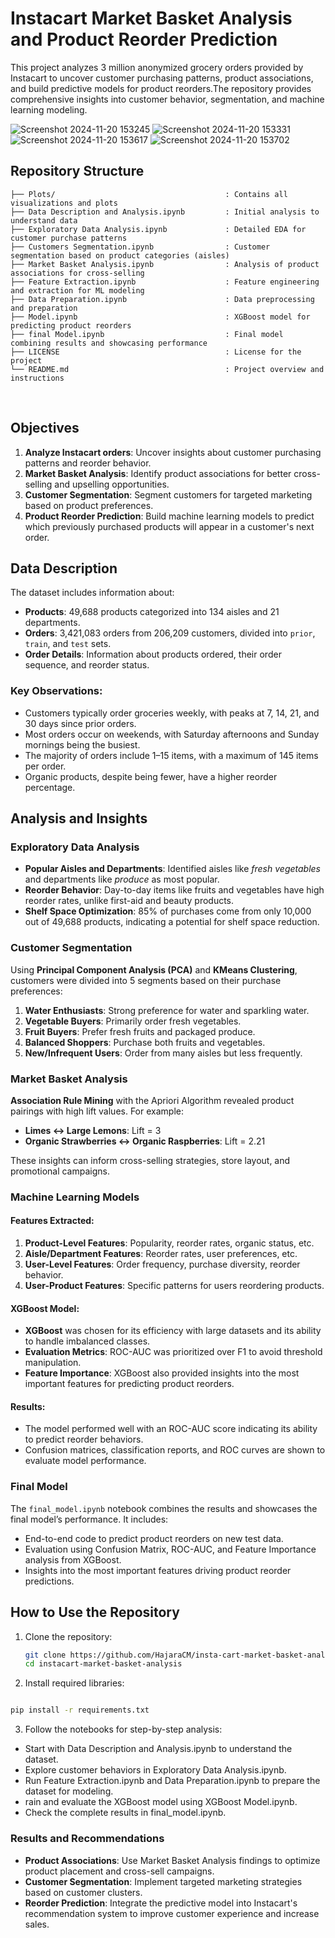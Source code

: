 # Instacart Market Basket Analysis and Product Reorder Prediction

This project analyzes 3 million anonymized grocery orders provided by Instacart to uncover customer purchasing patterns, product associations, and build predictive models for product reorders.The repository provides comprehensive insights into customer behavior, segmentation, and machine learning modeling.

![Screenshot 2024-11-20 153245](https://github.com/user-attachments/assets/145b4bc4-7e72-4a0e-8ec3-3689333ecefb)
![Screenshot 2024-11-20 153331](https://github.com/user-attachments/assets/a02b7e20-0003-4117-8e46-10d2feac0798)
![Screenshot 2024-11-20 153617](https://github.com/user-attachments/assets/a6ee5cbb-3753-4f16-87fb-c3c24de14cf2)
![Screenshot 2024-11-20 153702](https://github.com/user-attachments/assets/7cba88fb-2534-426e-8026-7880fcb6f808)



## Repository Structure
```
├── Plots/                                      : Contains all visualizations and plots 
├── Data Description and Analysis.ipynb         : Initial analysis to understand data
├── Exploratory Data Analysis.ipynb             : Detailed EDA for customer purchase patterns
├── Customers Segmentation.ipynb                : Customer segmentation based on product categories (aisles)
├── Market Basket Analysis.ipynb                : Analysis of product associations for cross-selling
├── Feature Extraction.ipynb                    : Feature engineering and extraction for ML modeling
├── Data Preparation.ipynb                      : Data preprocessing and preparation
├── Model.ipynb                                 : XGBoost model for predicting product reorders
├── final Model.ipynb                           : Final model combining results and showcasing performance 
├── LICENSE                                     : License for the project
└── README.md                                   : Project overview and instructions
```
<br>

## Objectives

1. **Analyze Instacart orders**: Uncover insights about customer purchasing patterns and reorder behavior.
2. **Market Basket Analysis**: Identify product associations for better cross-selling and upselling opportunities.
3. **Customer Segmentation**: Segment customers for targeted marketing based on product preferences.
4. **Product Reorder Prediction**: Build machine learning models to predict which previously purchased products will appear in a customer's next order.



## Data Description

The dataset includes information about:
- **Products**: 49,688 products categorized into 134 aisles and 21 departments.
- **Orders**: 3,421,083 orders from 206,209 customers, divided into `prior`, `train`, and `test` sets.
- **Order Details**: Information about products ordered, their order sequence, and reorder status.

### Key Observations:
- Customers typically order groceries weekly, with peaks at 7, 14, 21, and 30 days since prior orders.
- Most orders occur on weekends, with Saturday afternoons and Sunday mornings being the busiest.
- The majority of orders include 1–15 items, with a maximum of 145 items per order.
- Organic products, despite being fewer, have a higher reorder percentage.


## Analysis and Insights

### **Exploratory Data Analysis**
- **Popular Aisles and Departments**: Identified aisles like *fresh vegetables* and departments like *produce* as most popular.
- **Reorder Behavior**: Day-to-day items like fruits and vegetables have high reorder rates, unlike first-aid and beauty products.
- **Shelf Space Optimization**: 85% of purchases come from only 10,000 out of 49,688 products, indicating a potential for shelf space reduction.


### **Customer Segmentation**
Using **Principal Component Analysis (PCA)** and **KMeans Clustering**, customers were divided into 5 segments based on their purchase preferences:
1. **Water Enthusiasts**: Strong preference for water and sparkling water.
2. **Vegetable Buyers**: Primarily order fresh vegetables.
3. **Fruit Buyers**: Prefer fresh fruits and packaged produce.
4. **Balanced Shoppers**: Purchase both fruits and vegetables.
5. **New/Infrequent Users**: Order from many aisles but less frequently.


### **Market Basket Analysis**
**Association Rule Mining** with the Apriori Algorithm revealed product pairings with high lift values. For example:
- **Limes ↔ Large Lemons**: Lift = 3
- **Organic Strawberries ↔ Organic Raspberries**: Lift = 2.21

These insights can inform cross-selling strategies, store layout, and promotional campaigns.


### **Machine Learning Models**

#### Features Extracted:
1. **Product-Level Features**: Popularity, reorder rates, organic status, etc.
2. **Aisle/Department Features**: Reorder rates, user preferences, etc.
3. **User-Level Features**: Order frequency, purchase diversity, reorder behavior.
4. **User-Product Features**: Specific patterns for users reordering products.

#### XGBoost Model:
- **XGBoost** was chosen for its efficiency with large datasets and its ability to handle imbalanced classes.
- **Evaluation Metrics**: ROC-AUC was prioritized over F1 to avoid threshold manipulation.
- **Feature Importance**: XGBoost also provided insights into the most important features for predicting product reorders.

#### Results:
- The model performed well with an ROC-AUC score indicating its ability to predict reorder behaviors.
- Confusion matrices, classification reports, and ROC curves are shown to evaluate model performance.


### **Final Model**
The `final_model.ipynb` notebook combines the results and showcases the final model’s performance. It includes:
- End-to-end code to predict product reorders on new test data.
- Evaluation using Confusion Matrix, ROC-AUC, and Feature Importance analysis from XGBoost.
- Insights into the most important features driving product reorder predictions.


## How to Use the Repository

1. Clone the repository:
   ```bash
   git clone https://github.com/HajaraCM/insta-cart-market-basket-analysis.git
   cd instacart-market-basket-analysis
   ```
2. Install required libraries:

```bash

pip install -r requirements.txt
```

3. Follow the notebooks for step-by-step analysis:

- Start with Data Description and Analysis.ipynb to understand the dataset.
- Explore customer behaviors in Exploratory Data Analysis.ipynb.
- Run Feature Extraction.ipynb and Data Preparation.ipynb to prepare the dataset for modeling.
- rain and evaluate the XGBoost model using XGBoost Model.ipynb.
- Check the complete results in final_model.ipynb.

### Results and Recommendations
- **Product Associations**: Use Market Basket Analysis findings to optimize product placement and cross-sell campaigns.
- **Customer Segmentation**: Implement targeted marketing strategies based on customer clusters.
- **Reorder Prediction**: Integrate the predictive model into Instacart's recommendation system to improve customer experience and increase sales.


